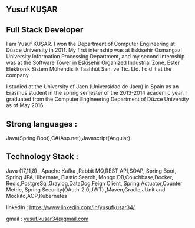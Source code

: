 ## Yusuf KUŞAR
## Full Stack Developer

I am Yusuf KUŞAR. I won the Department of Computer Engineering at Düzce University in 2011. My first internship was at Eskişehir Osmangazi University Information Processing Department, and my second internship was at the Software Tower in Eskişehir Organized Industrial Zone, Ester Elektronik Sistem Mühendislik Taahhüt San. ve Tic. Ltd. I did it at the company.

I studied at the University of Jaen (Universidad de Jaen) in Spain as an Erasmus student in the spring semester of the 2013-2014 academic year. I graduated from the Computer Engineering Department of Düzce University as of May 2016.

## Strong languages : 
Java(Spring Boot),C#(Asp.net),Javascript(Angular)

## Technology Stack : 
Java (17,11,8) , Apache Kafka ,Rabbit MQ,REST API,SOAP, Spring Boot, Spring JPA,Hibernate, Elastic Search, Mongo DB,Couchbase,Docker,
Redis,PostgreSql,Graylog,DataDog,Feign Client, Spring Actuator,Counter Metric, Spring Security(OAuth-2.0,JWT)
,Maven,Gradle,JUnit and Mockito,AOP,Kubernetes

linkedIn : https://www.linkedin.com/in/yusufkusar34/

gmail : yusuf.kusar34@gmail.com
